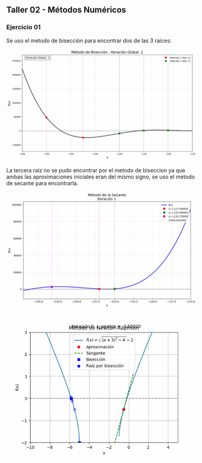 
## Taller 02 - Métodos Numéricos

### Ejercicio 01

Se uso el metodo de bisección para encontrar dos de las 3 raices:

![Animación del método de bisección](/TALLER_02/graficas_biseccion_combinada/biseccion_combinada_animacion.gif)

La tercera raiz no se pudo encontrar por el metodo de biseccion ya que ambas las aproximaciones iniciales eran del mismo signo, se uso el metodo de secante para encontrarla.

![Animación del método de secante](/TALLER_02/graficas_secante/secante_animacion.gif)

![Animación del segundo ejercicio](/TALLER_02newton_animacion.gif)
